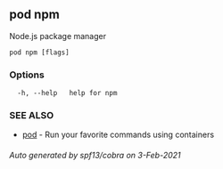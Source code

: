 ## pod npm

Node.js package manager

```
pod npm [flags]
```

### Options

```
  -h, --help   help for npm
```

### SEE ALSO

* [pod](pod.md)	 - Run your favorite commands using containers

###### Auto generated by spf13/cobra on 3-Feb-2021
